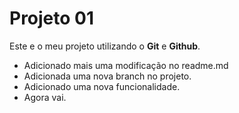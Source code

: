 # Projeto 01

Este e o meu projeto utilizando o **Git** e **Github**.

- Adicionado mais uma modificação no readme.md
- Adicionada uma nova branch no projeto.
- Adicionado uma nova funcionalidade.
- Agora vai.
